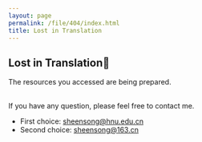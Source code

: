 ```yaml
---
layout: page
permalink: /file/404/index.html
title: Lost in Translation
---
```


## Lost in Translation🍺

The resources you accessed are being prepared.

<br>If you have any question, please feel free to contact me.

- First choice: sheensong@hnu.edu.cn
- Second choice: sheensong@163.cn

<br>
